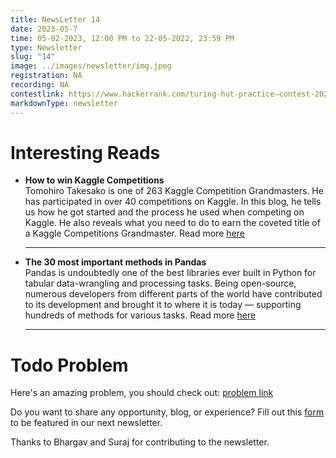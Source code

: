 ```yaml
---
title: NewsLetter 14
date: 2023-05-7
time: 05-02-2023, 12:00 PM to 22-05-2022, 23:59 PM
type: Newsletter
slug: "14"
image: ../images/newsletter/img.jpeg
registration: NA
recording: NA
contestlink: https://www.hackerrank.com/turing-hut-practice-contest-2025
markdownType: newsletter
---
```




# Interesting Reads

- **How to win Kaggle Competitions** <br/>Tomohiro Takesako is one of 263 Kaggle Competition Grandmasters. He has participated in over 40 competitions on Kaggle. In this blog, he tells us how he got started and the process he used when competing on Kaggle. He also reveals what you need to do to earn the coveted title of a Kaggle Competitions Grandmaster. Read more [here](https://medium.com/google-developer-experts/how-to-win-kaggle-competitions-187e1df2204f)
  <hr/>
- **The 30 most important methods in Pandas** <br/>
  Pandas is undoubtedly one of the best libraries ever built in Python for tabular data-wrangling and processing tasks. Being open-source, numerous developers from different parts of the world have contributed to its development and brought it to where it is today — supporting hundreds of methods for various tasks. Read more [here](https://towardsdatascience.com/the-only-30-methods-you-should-master-to-become-a-pandas-pro-749795084bb2)
  <hr/>

# Todo Problem

Here's an amazing problem, you should check out: [problem link](https://leetcode.com/problems/regular-expression-matching/)

Do you want to share any opportunity, blog, or experience? Fill out this [form](https://forms.gle/uidTBY1e3cALgHtC6) to be featured in our next newsletter.

Thanks to Bhargav and Suraj for contributing to the newsletter.